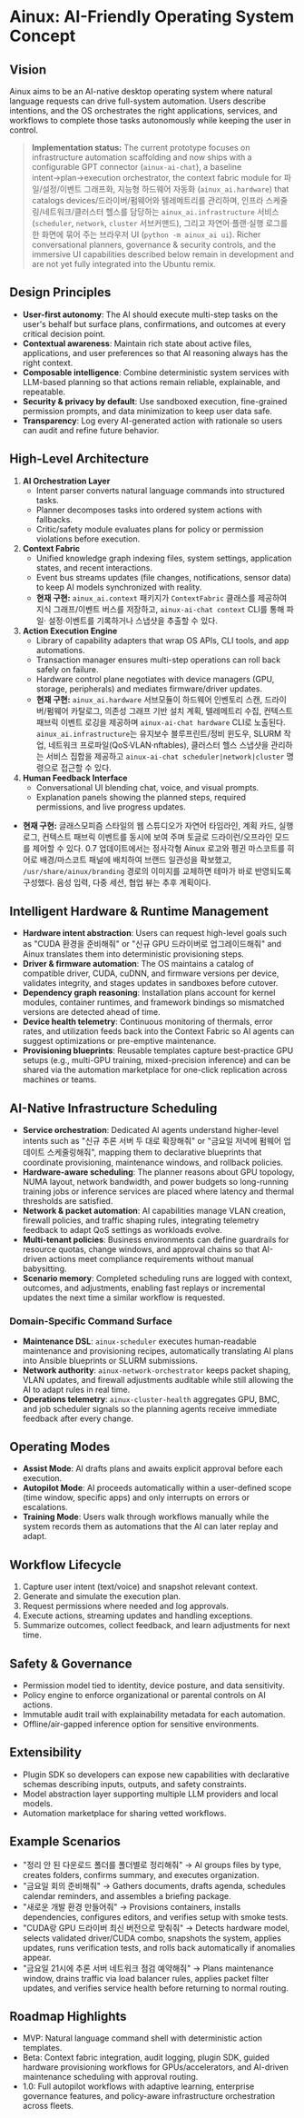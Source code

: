 # Ainux: AI-Friendly Operating System Concept

## Vision
Ainux aims to be an AI-native desktop operating system where natural language
requests can drive full-system automation. Users describe intentions, and the
OS orchestrates the right applications, services, and workflows to complete
those tasks autonomously while keeping the user in control.

> **Implementation status:** The current prototype focuses on infrastructure
> automation scaffolding and now ships with a configurable GPT connector
> (`ainux-ai-chat`), a baseline intent→plan→execution orchestrator, the context
> fabric module for 파일/설정/이벤트 그래프화, 지능형 하드웨어 자동화
> (`ainux_ai.hardware`) that catalogs devices/드라이버/펌웨어와 텔레메트리를
> 관리하며, 인프라 스케줄링/네트워크/클러스터 헬스를 담당하는
> `ainux_ai.infrastructure` 서비스(`scheduler`, `network`, `cluster` 서브커맨드),
> 그리고 자연어·플랜·실행 로그를 한 화면에 묶어 주는 브라우저 UI
> (`python -m ainux_ai ui`). Richer conversational planners, governance &
> security controls, and the immersive UI capabilities described below remain
> in development and are not yet fully integrated into the Ubuntu remix.

## Design Principles
- **User-first autonomy**: The AI should execute multi-step tasks on the
  user's behalf but surface plans, confirmations, and outcomes at every
  critical decision point.
- **Contextual awareness**: Maintain rich state about active files,
  applications, and user preferences so that AI reasoning always has the right
  context.
- **Composable intelligence**: Combine deterministic system services with
  LLM-based planning so that actions remain reliable, explainable, and
  repeatable.
- **Security & privacy by default**: Use sandboxed execution, fine-grained
  permission prompts, and data minimization to keep user data safe.
- **Transparency**: Log every AI-generated action with rationale so users can
  audit and refine future behavior.

## High-Level Architecture
1. **AI Orchestration Layer**
   - Intent parser converts natural language commands into structured tasks.
   - Planner decomposes tasks into ordered system actions with fallbacks.
   - Critic/safety module evaluates plans for policy or permission violations
     before execution.
2. **Context Fabric**
   - Unified knowledge graph indexing files, system settings, application
     states, and recent interactions.
   - Event bus streams updates (file changes, notifications, sensor data) to
     keep AI models synchronized with reality.
   - **현재 구현:** `ainux_ai.context` 패키지가 `ContextFabric` 클래스를 제공하여
     지식 그래프/이벤트 버스를 저장하고, `ainux-ai-chat context` CLI를 통해 파일·
     설정·이벤트를 기록하거나 스냅샷을 추출할 수 있다.
3. **Action Execution Engine**
   - Library of capability adapters that wrap OS APIs, CLI tools, and app
     automations.
   - Transaction manager ensures multi-step operations can roll back safely on
     failure.
   - Hardware control plane negotiates with device managers (GPU, storage,
     peripherals) and mediates firmware/driver updates.
   - **현재 구현:** `ainux_ai.hardware` 서브모듈이 하드웨어 인벤토리 스캔,
     드라이버/펌웨어 카탈로그, 의존성 그래프 기반 설치 계획, 텔레메트리 수집,
     컨텍스트 패브릭 이벤트 로깅을 제공하며 `ainux-ai-chat hardware` CLI로
     노출된다. `ainux_ai.infrastructure`는 유지보수 블루프린트/정비 윈도우,
     SLURM 작업, 네트워크 프로파일(QoS·VLAN·nftables), 클러스터 헬스 스냅샷을
     관리하는 서비스 집합을 제공하고 `ainux-ai-chat scheduler|network|cluster`
     명령으로 접근할 수 있다.
4. **Human Feedback Interface**
   - Conversational UI blending chat, voice, and visual prompts.
   - Explanation panels showing the planned steps, required permissions, and
     live progress updates.
- **현재 구현:** 글래스모피즘 스타일의 웹 스튜디오가 자연어 타임라인, 계획 카드,
  실행 로그, 컨텍스트 패브릭 이벤트를 동시에 보여 주며 토글로 드라이런/오프라인
  모드를 제어할 수 있다. 0.7 업데이트에서는 정사각형 Ainux 로고와 펭귄 마스코트를
  히어로 배경/마스코트 패널에 배치하여 브랜드 일관성을 확보했고, `/usr/share/ainux/branding`
  경로의 이미지를 교체하면 테마가 바로 반영되도록 구성했다. 음성 입력, 다중 세션,
  협업 뷰는 추후 계획이다.

## Intelligent Hardware & Runtime Management
- **Hardware intent abstraction**: Users can request high-level goals such as
  "CUDA 환경을 준비해줘" or "신규 GPU 드라이버로 업그레이드해줘" and Ainux
  translates them into deterministic provisioning steps.
- **Driver & firmware automation**: The OS maintains a catalog of compatible
  driver, CUDA, cuDNN, and firmware versions per device, validates integrity,
  and stages updates in sandboxes before cutover.
- **Dependency graph reasoning**: Installation plans account for kernel
  modules, container runtimes, and framework bindings so mismatched versions
  are detected ahead of time.
- **Device health telemetry**: Continuous monitoring of thermals, error rates,
  and utilization feeds back into the Context Fabric so AI agents can suggest
  optimizations or pre-emptive maintenance.
- **Provisioning blueprints**: Reusable templates capture best-practice GPU
  setups (e.g., multi-GPU training, mixed-precision inference) and can be
  shared via the automation marketplace for one-click replication across
  machines or teams.

## AI-Native Infrastructure Scheduling
- **Service orchestration**: Dedicated AI agents understand higher-level intents
  such as "신규 추론 서버 두 대로 확장해줘" or "금요일 저녁에 펌웨어 업데이트
  스케줄링해줘", mapping them to declarative blueprints that coordinate
  provisioning, maintenance windows, and rollback policies.
- **Hardware-aware scheduling**: The planner reasons about GPU topology,
  NUMA layout, network bandwidth, and power budgets so long-running training
  jobs or inference services are placed where latency and thermal thresholds
  are satisfied.
- **Network & packet automation**: AI capabilities manage VLAN creation,
  firewall policies, and traffic shaping rules, integrating telemetry feedback
  to adapt QoS settings as workloads evolve.
- **Multi-tenant policies**: Business environments can define guardrails for
  resource quotas, change windows, and approval chains so that AI-driven
  actions meet compliance requirements without manual babysitting.
- **Scenario memory**: Completed scheduling runs are logged with context,
  outcomes, and adjustments, enabling fast replays or incremental updates the
  next time a similar workflow is requested.

### Domain-Specific Command Surface
- **Maintenance DSL**: `ainux-scheduler` executes human-readable maintenance
  and provisioning recipes, automatically translating AI plans into Ansible
  blueprints or SLURM submissions.
- **Network authority**: `ainux-network-orchestrator` keeps packet shaping,
  VLAN updates, and firewall adjustments auditable while still allowing the AI
  to adapt rules in real time.
- **Operations telemetry**: `ainux-cluster-health` aggregates GPU, BMC, and job
  scheduler signals so the planning agents receive immediate feedback after
  every change.

## Operating Modes
- **Assist Mode**: AI drafts plans and awaits explicit approval before each
  execution.
- **Autopilot Mode**: AI proceeds automatically within a user-defined scope
  (time window, specific apps) and only interrupts on errors or escalations.
- **Training Mode**: Users walk through workflows manually while the system
  records them as automations that the AI can later replay and adapt.

## Workflow Lifecycle
1. Capture user intent (text/voice) and snapshot relevant context.
2. Generate and simulate the execution plan.
3. Request permissions where needed and log approvals.
4. Execute actions, streaming updates and handling exceptions.
5. Summarize outcomes, collect feedback, and learn adjustments for next time.

## Safety & Governance
- Permission model tied to identity, device posture, and data sensitivity.
- Policy engine to enforce organizational or parental controls on AI actions.
- Immutable audit trail with explainability metadata for each automation.
- Offline/air-gapped inference option for sensitive environments.

## Extensibility
- Plugin SDK so developers can expose new capabilities with declarative
  schemas describing inputs, outputs, and safety constraints.
- Model abstraction layer supporting multiple LLM providers and local models.
- Automation marketplace for sharing vetted workflows.

## Example Scenarios
- "정리 안 된 다운로드 폴더를 폴더별로 정리해줘" → AI groups files by type,
  creates folders, confirms summary, and executes organization.
- "금요일 회의 준비해줘" → Gathers documents, drafts agenda, schedules calendar
  reminders, and assembles a briefing package.
- "새로운 개발 환경 만들어줘" → Provisions containers, installs dependencies,
  configures editors, and verifies setup with smoke tests.
- "CUDA랑 GPU 드라이버 최신 버전으로 맞춰줘" → Detects hardware model,
  selects validated driver/CUDA combo, snapshots the system, applies updates,
  runs verification tests, and rolls back automatically if anomalies appear.
- "금요일 21시에 추론 서버 네트워크 점검 예약해줘" → Plans maintenance window,
  drains traffic via load balancer rules, applies packet filter updates, and
  verifies service health before returning to normal routing.

## Roadmap Highlights
- MVP: Natural language command shell with deterministic action templates.
- Beta: Context fabric integration, audit logging, plugin SDK, guided hardware
  provisioning workflows for GPUs/accelerators, and AI-driven maintenance
  scheduling with approval routing.
- 1.0: Full autopilot workflows with adaptive learning, enterprise governance
  features, and policy-aware infrastructure orchestration across fleets.
